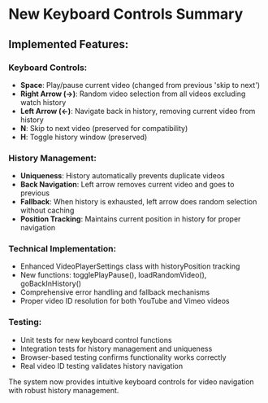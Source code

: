 # New Keyboard Controls Summary

## Implemented Features:

### Keyboard Controls:
- **Space**: Play/pause current video (changed from previous 'skip to next')
- **Right Arrow (→)**: Random video selection from all videos excluding watch history
- **Left Arrow (←)**: Navigate back in history, removing current video from history
- **N**: Skip to next video (preserved for compatibility)  
- **H**: Toggle history window (preserved)

### History Management:
- **Uniqueness**: History automatically prevents duplicate videos
- **Back Navigation**: Left arrow removes current video and goes to previous
- **Fallback**: When history is exhausted, left arrow does random selection without caching
- **Position Tracking**: Maintains current position in history for proper navigation

### Technical Implementation:
- Enhanced VideoPlayerSettings class with historyPosition tracking
- New functions: togglePlayPause(), loadRandomVideo(), goBackInHistory()
- Comprehensive error handling and fallback mechanisms
- Proper video ID resolution for both YouTube and Vimeo videos

### Testing:
- Unit tests for new keyboard control functions
- Integration tests for history management and uniqueness
- Browser-based testing confirms functionality works correctly
- Real video ID testing validates history navigation

The system now provides intuitive keyboard controls for video navigation with robust history management.
